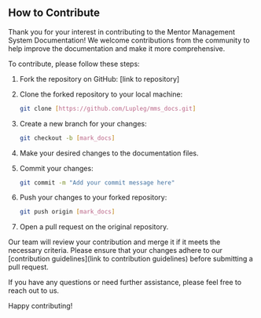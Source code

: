 ## How to Contribute

Thank you for your interest in contributing to the Mentor Management System Documentation! We welcome contributions from the community to help improve the documentation and make it more comprehensive.

To contribute, please follow these steps:

1. Fork the repository on GitHub: [link to repository]
2. Clone the forked repository to your local machine:

    ```bash
    git clone [https://github.com/Lupleg/mms_docs.git]
    ```

3. Create a new branch for your changes:

    ```bash
    git checkout -b [mark_docs]
    ```

4. Make your desired changes to the documentation files.

5. Commit your changes:

    ```bash
    git commit -m "Add your commit message here"
    ```

6. Push your changes to your forked repository:

    ```bash
    git push origin [mark_docs]
    ```

7. Open a pull request on the original repository.

Our team will review your contribution and merge it if it meets the necessary criteria. Please ensure that your changes adhere to our [contribution guidelines](link to contribution guidelines) before submitting a pull request.

If you have any questions or need further assistance, please feel free to reach out to us.

Happy contributing!